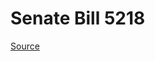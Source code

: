 # Senate Bill 5218

[Source](http://lawfilesext.leg.wa.gov/biennium/2021-22/Xml/Bills/Senate%20Bills/5218.xml)